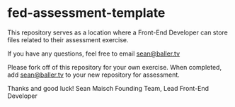 # fed-assessment-template
This repository serves as a location where a Front-End Developer can store files related to their assessment exercise.

If you have any questions, feel free to email sean@baller.tv

Please fork off of this repository for your own exercise. When completed, add sean@baller.tv to your new repository for assessment.

Thanks and good luck!
Sean Maisch
Founding Team, Lead Front-End Developer
